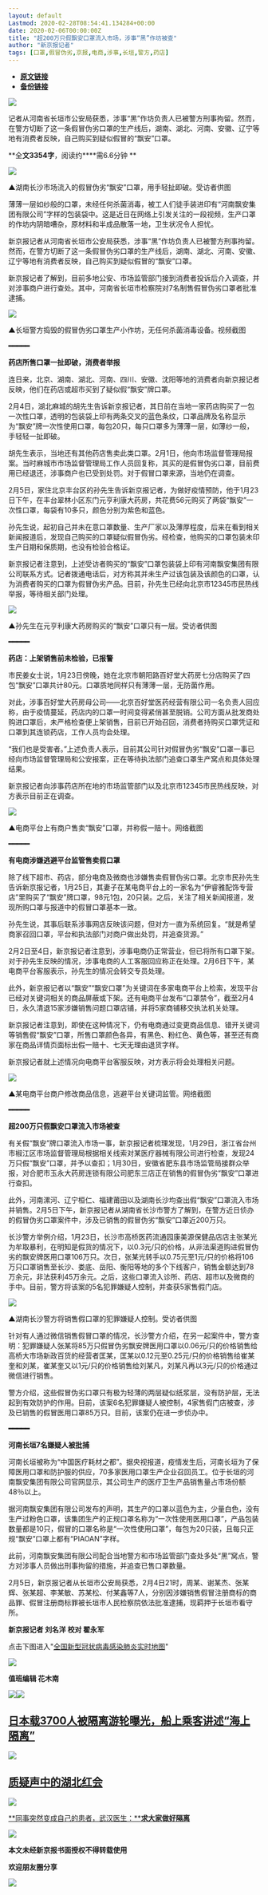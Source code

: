 ```yaml
---
layout: default
Lastmod: 2020-02-28T08:54:41.134284+00:00
date: 2020-02-06T00:00:00Z
title: "​超200万只假飘安口罩流入市场，涉事“黑”作坊被查"
author: "新京报记者"
tags: [口罩,假冒伪劣,京报,电商,涉事,长垣,警方,药店]
---
```


* [**原文链接**](http://mp.weixin.qq.com/s?__biz=MzU2MzA2ODk3Nw==&mid=2247547823&idx=4&sn=1d267434fd18b60c4b3a363b19b5374d&chksm=fc5d92f1cb2a1be7e5da329d5c3e16d00a0774951240bbdbf4bb1b3c409ff028b4ec0ad1759e#rd)
* [**备份链接**](https://archive.ph/uMVGS)


![](/images/post/e0fc932d82bac336b3ecb036ae28d630.jpg)

记者从河南省长垣市公安局获悉，涉事“黑”作坊负责人已被警方刑事拘留。然而，在警方切断了这一条假冒伪劣口罩的生产线后，湖南、湖北、河南、安徽、辽宁等地有消费者反映，自己购买到疑似假冒的“飘安”口罩。

**全****文3354字****，阅读约****需6.6分钟 **

![](/images/post/c94e244784bcb962c30f572b4a930153.jpg)

▲湖南长沙市场流入的假冒伪劣“飘安”口罩，用手轻扯即破。受访者供图  

薄薄一层如纱般的口罩，未经任何杀菌消毒，被工人们徒手装进印有“河南飘安集团有限公司”字样的包装袋中。这是近日在网络上引发关注的一段视频，生产口罩的作坊内阴暗嘈杂，原材料和半成品散落一地，卫生状况令人担忧。

新京报记者从河南省长垣市公安局获悉，涉事“黑”作坊负责人已被警方刑事拘留。然而，在警方切断了这一条假冒伪劣口罩的生产线后，湖南、湖北、河南、安徽、辽宁等地有消费者反映，自己购买到疑似假冒的“飘安”口罩。

新京报记者了解到，目前多地公安、市场监管部门接到消费者投诉后介入调查，并对涉事商户进行查处。其中，河南省长垣市检察院对7名制售假冒伪劣口罩者批准逮捕。

![](/images/post/9f08dd03cfa7c304381825ad223593f7.jpg)

▲长垣警方捣毁的假冒伪劣口罩生产小作坊，无任何杀菌消毒设备。视频截图  

**━━━━━**  

**药店所售口罩一扯即破，消费者举报**

连日来，北京、湖南、湖北、河南、四川、安徽、沈阳等地的消费者向新京报记者反映，他们在药店或超市买到了疑似假“飘安”牌口罩。

2月4日，湖北麻城的胡先生告诉新京报记者，其日前在当地一家药店购买了一包一次性口罩，透明的包装袋上印有两条交叉的蓝色条纹，口罩品牌及名称显示为“飘安”牌一次性使用口罩，每包20只，每只口罩多为薄薄一层，如薄纱一般，手轻轻一扯即破。

胡先生表示，当地还有其他药店售卖此类口罩。2月1日，他向市场监督管理局报案。当时麻城市市场监督管理局工作人员回复称，其买的是假冒伪劣口罩，目前费用已经退还，涉事商户也已受到处罚。对于假冒口罩来源，当地仍在调查。

2月5日，家住北京丰台区的孙先生告诉新京报记者，为做好疫情预防，他于1月23日下午，在丰台翠林小区东门元亨利康大药房，共花费56元购买了两袋“飘安”一次性口罩，每袋有10多只，颜色分别为紫色和蓝色。

孙先生说，起初自己并未在意口罩数量、生产厂家以及薄厚程度，后来在看到相关新闻报道后，发现自己购买的口罩疑似假冒伪劣。经检查，他购买的口罩包装未印生产日期和保质期，也没有检验合格证。

新京报记者注意到，上述受访者购买的“飘安”口罩包装袋上印有河南飘安集团有限公司联系方式。记者拨通电话后，对方称其并未生产过该包装及该颜色的口罩，认为消费者购买的口罩为假冒伪劣产品。目前，孙先生已经向北京市12345市民热线举报，等待相关部门处理。

![](/images/post/62057207286e2b4d19850793c0f42930.jpg)

▲孙先生在元亨利康大药房购买的“飘安”口罩只有一层。受访者供图  

**━━━━━**  

**药店：上架销售前未检验，已报警**

市民姜女士说，1月23日傍晚，她在北京市朝阳路百好堂大药房七分店购买了四包“飘安”口罩共计80元。口罩质地同样只有薄薄一层，无防菌作用。

对此，涉事百好堂大药房母公司——北京百好堂医药经营有限公司一名负责人回应称，由于疫情蔓延，药店内的口罩一时间变得紧俏甚至脱销。公司方面从批发商处购进口罩后，未严格检查便上架销售，目前已开始召回，消费者持购买口罩凭证和口罩到其连锁药店，工作人员均会处理。

“我们也是受害者。”上述负责人表示，目前其公司针对假冒伪劣“飘安”口罩一事已经向市场监督管理局和公安报案，正在等待执法部门追查口罩生产窝点和具体处理结果。

新京报记者向涉事药店所在地的市场监管部门以及北京市12345市民热线反映，对方表示目前正在调查。

![](/images/post/96ea5092edef77d6681290d0ac8aadea.jpg)

▲电商平台上有商户售卖“飘安”口罩，并称假一赔十。网络截图  

**━━━━━**  

**有电商涉嫌逃避平台监管售卖假口罩**

除了线下超市、药店，部分电商及微商也涉嫌售卖假冒伪劣口罩。北京市民孙先生告诉新京报记者，1月25日，其妻子在某电商平台上的一家名为“伊睿雅配饰专营店”里购买了“飘安”牌口罩，98元1包，20只装。之后，关注了相关新闻报道，发现所购口罩与报道中的假冒口罩基本一致。

孙先生说，其事后联系涉事网店反映该问题，但对方一直为系统回复。“就是希望商家召回口罩，平台和执法部门对商户做出处罚，并追查货源。”

2月2日至4日，新京报记者注意到，涉事电商仍正常营业，但已将所有口罩下架。对于孙先生反映的情况，涉事电商的人工客服回应称正在处理。2月6日下午，某电商平台客服表示，孙先生的情况会转交专员处理。

此外，新京报记者以“飘安”“飘安口罩”为关键词在多家电商平台上检索，发现平台已经对关键词相关的商品屏蔽或下架。还有电商平台发布“口罩禁令”，截至2月4日，永久清退15家涉嫌销售问题口罩店铺，并将5家商铺移交执法机关处理。

新京报记者注意到，即使在这种情况下，仍有电商通过变更商品信息、错开关键词等销售假“飘安”口罩，所售口罩颜色各异，有黑色、粉红色、黄色等，甚至还有商家在商品详情页面标出假一赔十、七天无理由退货字样。

新京报记者就上述情况向电商平台客服反映，对方表示将会处理相关问题。

![](/images/post/09da4c06d491b2a42d7181da0f6f3529.jpg)

▲某电商平台商户修改商品信息，逃避平台关键词监管。网络截图  

**━━━━━**  

**超200万只假飘安口罩流入市场被查**

有关假“飘安”牌口罩流入市场一事，新京报记者梳理发现，1月29日，浙江省台州市椒江区市场监督管理局根据相关线索对某医疗器械有限公司进行检查，发现24万只假“飘安”口罩，并予以查扣；1月30日，安徽省肥东县市场监管局接群众举报，对合肥市玉永大药房连锁有限公司肥东三店正在销售的假冒伪劣“飘安”口罩进行查扣。

此外，河南漯河、辽宁桓仁、福建莆田以及湖南长沙均查出假“飘安”口罩流入市场并销售。2月5日下午，新京报记者从湖南省长沙市警方了解到，在警方近日侦办的假冒伪劣口罩案件中，涉及已销售的假冒伪劣“飘安”口罩近200万只。

长沙警方举例介绍，1月23日，长沙市高桥医药流通园康美源保健品店店主张某光为牟取暴利，在明知是假货的情况下，以0.3元/只的价格，从非法渠道购进假冒伪劣的飘安牌医用口罩106万只。次日，张某光转手以0.75元至1元/只的价格将106万只口罩销售至长沙、娄底、岳阳、衡阳等地的多个下线客户，销售金额达到78万余元，非法获利45万余元。之后，这些口罩流入诊所、药店、超市以及微商的手中。目前，警方将该案的5名犯罪嫌疑人控制，并查获5家售假门店。

![](/images/post/e92a15e8bae820771d373b68a31ea9cd.jpg)

▲湖南长沙警方将销售假口罩的犯罪嫌疑人控制。受访者供图  

针对有人通过微信销售假冒口罩的情况，长沙警方介绍，在另一起案件中，警方查明：犯罪嫌疑人张某将85万只假冒伪劣飘安牌医用口罩以0.06元/只的价格销售给高桥大市场新政百货的经营者匡某，匡某以0.12元至0.25元/只的价格销售给崔某奎和刘某，崔某奎又以1元/只的价格销售给刘某凡，刘某凡再以3元/只的价格通过微信进行销售。

警方介绍，这些假冒伪劣口罩只有极为轻薄的两层疑似纸浆层，没有防护层，无法起到有效防护的作用。目前，该案6名犯罪嫌疑人被控制，4家售假门店被查，涉及已销售的假冒医用口罩85万只。目前，该案仍在进一步侦办中。

**━━━━━**  

**河南长垣7名嫌疑人被批捕**

河南长垣被称为“中国医疗耗材之都”。据央视报道，疫情发生后，河南长垣为了保障医用口罩和防护服的供应，70多家医用口罩生产企业召回员工。位于长垣的河南飘安集团有限公司官网显示，其公司生产的医疗卫生产品销售量占市场份额48％以上。

据河南飘安集团有限公司发布的声明，其生产的口罩以蓝色为主，少量白色，没有生产过粉色口罩，该集团生产的正规口罩名称为“一次性使用医用口罩”，产品包装数量都是10只，假冒的口罩名称是“一次性使用口罩”，每包为20只装，且每只正规“飘安”口罩上都有“PIAOAN”字样。

此前，河南飘安集团有限公司配合当地警方和市场监管部门查处多处“黑”窝点，警方对涉事人员做出刑事拘留的措施，并追查已售口罩数量。

2月5日，新京报记者从长垣市公安局获悉，2月4日21时，周某、谢某杰、张某辉、张某超、李某敏、苏某松、付某鑫等7人，分别因涉嫌销售假冒注册商标的商品罪、假冒注册商标罪被长垣市人民检察院依法批准逮捕，现羁押于长垣市看守所。

**新京报记者 刘名洋 校对 翟永军**

点击下图进入"[全国新型冠状病毒感染肺炎实时地图](https://m.bjnews.com.cn/zhuanti/2020feiyan/)"

[![](/images/post/870fd10b640b94a8eea321e49c99781f.jpg)](https://m.bjnews.com.cn/zhuanti/2020feiyan/)

****值班编辑 花木南****  

[![](/images/post/09a36834030337336c8322173e65ce2d.jpg)](http://xjbapp.bjnews.com.cn/?qdid=1e)[![](/images/post/a9fb0188b66c3d27b944baa45058893b.jpg)](http://mp.weixin.qq.com/s?__biz=MzU2MzA2ODk3Nw==&mid=2247547545&idx=1&sn=c2e3665d99a1a19bb2ef7ee2d06365a2&chksm=fc5d93c7cb2a1ad13c7b7201ce84493d33b59ba52eaefdab15435f4f17bfbe86f597190394b7&scene=21#wechat_redirect)

[**日本载3700人被隔离游轮曝光，船上乘客讲述“海上隔离”**](http://mp.weixin.qq.com/s?__biz=MzU2MzA2ODk3Nw==&mid=2247547545&idx=1&sn=c2e3665d99a1a19bb2ef7ee2d06365a2&chksm=fc5d93c7cb2a1ad13c7b7201ce84493d33b59ba52eaefdab15435f4f17bfbe86f597190394b7&scene=21#wechat_redirect)
---------------------------------------------------------------------------------------------------------------------------------------------------------------------------------------------------------------------------------------------------------

[![](/images/post/76f3060efa0439b2a0856c4e87a0144c.jpg)](http://mp.weixin.qq.com/s?__biz=MzU2MzA2ODk3Nw==&mid=2247547203&idx=1&sn=d04153b75e66de7ae08c76f183dc89e6&chksm=fc5d901dcb2a190bb27cf16185d4df0dae263685d6e24ed6b1ba7c98fdc01950af44a7e46f38&scene=21#wechat_redirect)

[**质疑声中的湖北红会**](http://mp.weixin.qq.com/s?__biz=MzU2MzA2ODk3Nw==&mid=2247547203&idx=1&sn=d04153b75e66de7ae08c76f183dc89e6&chksm=fc5d901dcb2a190bb27cf16185d4df0dae263685d6e24ed6b1ba7c98fdc01950af44a7e46f38&scene=21#wechat_redirect)
--------------------------------------------------------------------------------------------------------------------------------------------------------------------------------------------------------------------------------------

[![](/images/post/e3f43da82fd04e222c6352afe69e2596.jpg)](http://mp.weixin.qq.com/s?__biz=MzU2MzA2ODk3Nw==&mid=2247546779&idx=1&sn=437ba86e53847df65399b248672ba381&chksm=fc5d9ec5cb2a17d3f0bef3d899df8ce8c6edda438aa679704fae4c0b88ab84c5c0e76e17ed5d&scene=21#wechat_redirect)  

[**同事突然变成自己的患者，武汉医生：****求大家做好隔离**](http://mp.weixin.qq.com/s?__biz=MzU2MzA2ODk3Nw==&mid=2247546779&idx=1&sn=437ba86e53847df65399b248672ba381&chksm=fc5d9ec5cb2a17d3f0bef3d899df8ce8c6edda438aa679704fae4c0b88ab84c5c0e76e17ed5d&scene=21#wechat_redirect)

![](/images/post/4e8f42094a1a63e0330a20b461fc84d3.jpg)

**本文****未经新京报书面授权****不得转载使用**

**欢迎朋友圈分享**

![](/images/post/0f0a66fe47e801121292696a3b68b3be.jpg)


